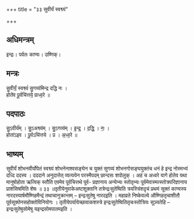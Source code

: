 +++
title = "३३ सुवीर्यं स्वश्व्यं"

+++
## अधिमन्त्रम्
इन्द्रः। पर्वतः काण्वः। उष्णिक्।

## मन्त्रः
सु॒वीर्यं॒ स्वश्व्यं॑ सु॒गव्य॑मिन्द्र दद्धि नः ।  
होते॑व पू॒र्वचि॑त्तये॒ प्राध्व॒रे ॥

## पदपाठः
सु॒ऽवीर्य॑म् । सु॒ऽअश्व्य॑म् । सु॒ऽगव्य॑म् । इ॒न्द्र॒ । द॒द्धि॒ । नः॒ ।  
होता॑ऽइव । पू॒र्वऽचि॑त्तये । प्र । अ॒ध्व॒रे ॥

## भाष्यम्
सुवीर्यं शोभनवीर्योपेतं स्वश्व्यं शोभनेनाश्वसङ्घेन च युक्तं सुगव्यं शोभनगोसङ्घयुक्तंच धनं हे इन्द्र नोस्मभ्यं दध्दि ददस्व । दददाने अनुदात्तेत् व्यत्ययेन परस्मैपदम् छान्दसः शपोलुक् । अहं च अध्वरे यागे होतेव यथा मानुषोहोता ऋत्विक् स्तौति एवमेव पूर्वचित्तथे पूर्व- प्रज्ञानाय अन्येभ्यः स्तोतृभ्यः पूर्वमेवास्मत्स्तोत्रपरिज्ञानाय प्राशंसिषमिति शेषः ॥ ३३ ॥तृतीयेनुवाकेअष्टशूक्तानि तत्रेन्द्रःसुतेष्विति त्रयस्त्रिंशदृचं प्रथमं सूक्तं काण्वस्य नारदस्यार्षमौष्णिहमैन्द्रं तथाचानुक्रान्तम् – इन्द्रःसुतेषु नारदइति । महाव्रते निष्केवल्ये औष्णिहतृचाशीतौ पूर्वसूक्तेनसहोक्तोविनियोगः । तृतीयेपर्यायेच्छावाकशस्त्रे इन्द्रःसुतेष्वितितृचःस्तोत्रियः सूञ्यतेहि – इन्द्रःसुतेषुसोमेषु यइन्द्रसोमपातमइति ।